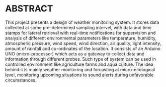 #  ABSTRACT

This project presents a design of weather monitoring system. It stores data collected at some pre-determined sampling intervel, with data and time stamps for lateral retrieval with real-time notifications for supervision and analysis of different environmental parameters like temperature, humidity, atmospheric pressure, wind speed, wind direction, air quality, light intensity, amount of rainfall and co-ordinates of the location. It consists of an Arduino UNO (micro-processor) which acts as a gateway to collect data and information through different probes. Such type of system can be used in controlled environment like agriculture farms and aqua culture. The idea behind it is mainly weather monitoring and forcasting at micro-ecological level, monitoring upcoming situations to sound alerts during unfavorable circumstances. 

